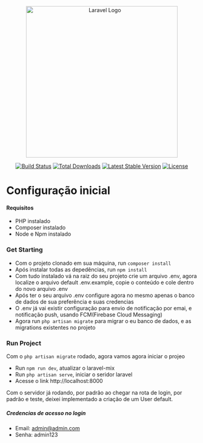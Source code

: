 <p align="center"><a href="https://laravel.com" target="_blank"><img src="https://raw.githubusercontent.com/laravel/art/master/logo-lockup/5%20SVG/2%20CMYK/1%20Full%20Color/laravel-logolockup-cmyk-red.svg" width="400" alt="Laravel Logo"></a></p>

<p align="center">
<a href="https://github.com/laravel/framework/actions"><img src="https://github.com/laravel/framework/workflows/tests/badge.svg" alt="Build Status"></a>
<a href="https://packagist.org/packages/laravel/framework"><img src="https://img.shields.io/packagist/dt/laravel/framework" alt="Total Downloads"></a>
<a href="https://packagist.org/packages/laravel/framework"><img src="https://img.shields.io/packagist/v/laravel/framework" alt="Latest Stable Version"></a>
<a href="https://packagist.org/packages/laravel/framework"><img src="https://img.shields.io/packagist/l/laravel/framework" alt="License"></a>
</p>

# Configuração inicial

#### Requisitos
- PHP instalado
- Composer instalado
- Node e Npm instalado
  
### Get Starting
- Com o projeto clonado em sua máquina, run `composer install`
- Após instalar todas as depedências, run `npm install`
- Com tudo instalado vá na raiz do seu projeto crie um arquivo .env, agora localize o arquivo default .env.example, copie o conteúdo e cole dentro do novo arquivo .env
- Após ter o seu arquivo .env configure agora no mesmo apenas o banco de dados de sua preferência e suas credencias
- O .env já vai existir configuração para envio de notificação por emai, e notificação push, usando FCM(Firebase Cloud Messaging)
- Agora run `php artisan migrate` para migrar o eu banco de dados, e as migrations existentes no projeto
  
### Run Project
Com o `php artisan migrate` rodado, agora vamos agora iniciar o projeo
- Run `npm run dev`, atualizar o laravel-mix 
- Run `php artisan serve`, iniciar o seridor laravel
- Acesse o link http://localhost:8000
  
Com o servidor já rodando, por padrão ao chegar na rota de login, por padrão e teste, deixei implementado a criação de um User default.
##### Credencias de acesso no login
- Email: admin@admin.com
- Senha: admin123


